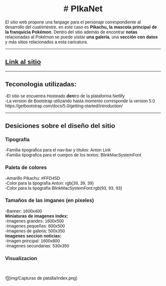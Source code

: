 <body style="font-family: sans-serif;">

<h1 style="text-align: center; font-family: sans-serif;"># PIkaNet</h1>

<div class="container">
<p>El sitio web propone una fanpage para el personaje correspondiente al desarrollo del cuatrimestre, en este caso es <b>Pikachu, la mascota principal de la franquicia Pokémon</b>. Dentro del sitio además de encontrar <b>notas</b> relacionadas al Pokémon se puede visitar <b>una galería</b>, una <b>sección con datos</b> y más sitios relacionados a esta caricatura. </p>
</div>

<hr>

<h2><a href="https://pikanet.netlify.app/">Link al sitio</a></h2>

<hr>

<h2>Teconologia utilizadas: </h2>
-El sitio se encuentra Hosteado <b>den</b>tro de la plataforma Netlify<br>
-La version de Bootstrap utilizando hasta momento corresponde la version 5.0 https://getbootstrap.com/docs/5.0/getting-started/introduction/<br>

<hr>

<h2>Desiciones sobre el diseño del sitio</h2>
<h3>Tipografía</h3>


-Familia tipografica para el nav-bar y títulos: Anton <a href="https://fonts.google.com/specimen/Anton?query=anton" style="text-decoration: none;">Link</a><br>
-Familia tipografica para el cuerpos de los textos: BlinkMacSystemFont<br>

<h3>Paleta de colores</h3>

-Amarillo Pikachu: #FFD45D<br>
-Color para la tipografía Anton: rgb(39, 39, 39)<br>
-Color para la tipografía BlinkMacSystemFont:rgb(93, 93, 93)<br>

<h3>Tamaños de las imganes (en pixeles)</h3>
-Banner: 1600x400<br>
<b>Miniaturas de imagenes Index:</b><br>
-Imagenes grandes: 1600x500<br>
-Imagenes pequeñas: 800x500<br>
-Imagenes de galeria: 500x350<br>
<b>Imagenes seccion noticias:</b><br>
-Imagen principal: 1600x800<br>
-Imagenes secundarias: 530x350<br>

<h3>Visualizacion</h3>
<br>
 
![](img/Capturas de patalla/index.png)
<img src="img/Capturas de patalla/index.png" alt="">




</body>

